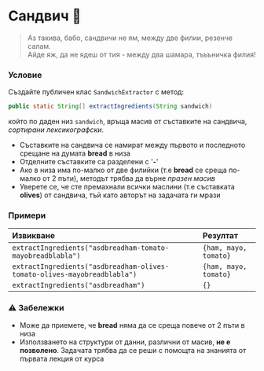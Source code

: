 # Сандвич :hamburger:

> Аз такива, бабо, сандвичи не ям, между две филии, резенче салам.\
> Айде яж, да не ядеш от тия - между два шамара, тъъъничка филия!

### Условие

Създайте публичен клас `SandwichExtractor` с метод:

```java
public static String[] extractIngredients(String sandwich)
```

който по даден низ `sandwich`, връща масив от съставките на сандвича, *сортирани лексикографски*.

- Съставките на сандвича се намират между първото и последното срещане на думата **bread** в низа
- Отделните съставките са разделени с '**-**'
- Ако в низа има по-малко от две филийки (т.е **bread** се среща по-малко от 2 пъти), методът трябва да върне *празен масив*
- Уверете се, че сте премахнали всички маслини (т.е съставката **olives**) от сандвича, тъй като авторът на задачата ги мрази

### Примери

| Извикване                                                                            | Резултат              |
| :----------------------------------------------------------------------------------- | :-------------------- |
| `extractIngredients("asdbreadham-tomato-mayobreadblabla")`                | `{ham, mayo, tomato}` |
| `extractIngredients("asdbreadham-olives-tomato-olives-mayobreadblabla")` | `{ham, mayo, tomato}` |
| `extractIngredients("asdbreadham")`                                                | `{}`                  |


### :warning: Забележки

- Може да приемете, че **bread** няма да се среща повече от 2 пъти в низа
- Използването на структури от данни, различни от масив, **не е позволено**. Задачата трябва да се реши с помощта на знанията от първата лекция от курса